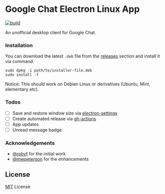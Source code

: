# Google Chat Electron Linux App

[![build](https://github.com/ankurk91/google-chat-electron-linux/workflows/build/badge.svg)](https://github.com/ankurk91/google-chat-electorn-linux/actions)

An unofficial desktop client for Google Chat. 

### Installation
You can download the latest `.deb` file from the [releases](https://github.com/ankurk91/google-chat-electron-linux/releases) section and install it via command.
```
sudo dpkg -i path/to/installer-file.deb
sudo install -f 
```

Notice: This should work on Debian Linux or derivatives (Ubuntu, Mint, elementary etc).

### Todos
* [ ] Save and restore window size via [electron-settings](https://github.com/nathanbuchar/electron-settings)
* [ ] Create automated release via [gh-actions](https://github.com/actions/create-release) 
* [ ] App updates
* [ ] Unread message badge

### Acknowledgements
* [@robyf](https://github.com/robyf) for the initial work
* [@mwpeterson](https://github.com/mwpeterson) for the enhancements

## License
[MIT](LICENSE.txt) License
